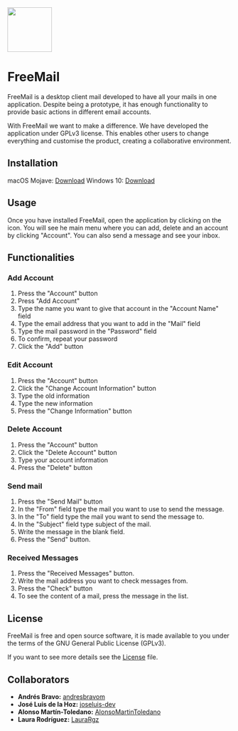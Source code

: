 <img src="https://github.com/joseluis-dev/FreeMail/blob/master/src/FreeMailLogo.png" width="100">

# FreeMail

FreeMail is a desktop client mail developed to have all your mails in one application. Despite being a prototype, it has enough functionality to provide basic actions in different email accounts.

With FreeMail we want to make a difference. We have developed the application under GPLv3 license. This enables other users to change everything and customise the product, creating a collaborative environment.

## Installation

macOS Mojave: [Download](https://github.com/AlonsoMartinToledano/FreeMail/blob/master/Installation/FreeMail.exe)
Windows 10: [Download](https://github.com/AlonsoMartinToledano/FreeMail/blob/master/Installation/FreeMail.jar)

## Usage
Once you have installed FreeMail, open the application by clicking on the icon. You will see he main menu where you can add, delete and an account by clicking "Account". You can also send a message and see your inbox.

## Functionalities
### Add Account
1. Press the "Account" button
2. Press "Add Account"
3. Type the name you want to give that account in the "Account Name" field
4. Type the email address that you want to add in the "Mail" field
5. Type the mail password in the "Password" field
6. To confirm, repeat your password
7. Click the "Add" button

### Edit Account
1. Press the "Account" button
2. Click the "Change Account Information" button
3. Type the old information
4. Type the new information
5. Press the "Change Information" button

### Delete Account
1. Press the "Account" button
2. Click the "Delete Account" button
3. Type your account information
4. Press the "Delete" button

### Send mail
1. Press the "Send Mail" button
2. In the "From" field type the mail you want to use to send the message.
3. In the "To" field type the mail you want to send the message to.
4. In the "Subject" field type subject of the mail.
5. Write the message in the blank field.
6. Press the "Send" button.

### Received Messages
1. Press the "Received Messages" button.
2. Write the mail address you want to check messages from.
3. Press the "Check" button
4. To see the content of a mail, press the message in the list.

## License
FreeMail is free and open source software, it is made available to you under the terms of the GNU General Public License (GPLv3). 

If you want to see more details see the [License](./LICENSE) file.

## Collaborators
* **Andrés Bravo:** [andresbravom](https://github.com/andresbravom)
* **José Luis de la Hoz:** [joseluis-dev](https://github.com/joseluis-dev)
* **Alonso Martín-Toledano:** [AlonsoMartinToledano](https://github.com/AlonsoMartinToledano)
* **Laura Rodríguez:** [LauraRgz](https://github.com/LauraRgz)


